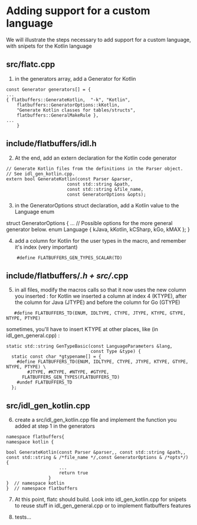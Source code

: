 # Adding support for a custom language

We will illustrate the steps necessary to add support for a custom language, with snipets for the Kotlin language

## src/flatc.cpp

1) in the generators array, add a Generator for Kotlin

~~~~~~~~~~~~~~~~~~~~~~~~~~~~~~~~~~~~~~~~~~~~~~~~~~~~~~~~~~~~~~~~~~{.cpp}
const Generator generators[] = {
...  
{ flatbuffers::GenerateKotlin,  "-k", "Kotlin",
    flatbuffers::GeneratorOptions::kKotlin,
    "Generate Kotlin classes for tables/structs",
    flatbuffers::GeneralMakeRule },
...
    }
~~~~~~~~~~~~~~~~~~~~~~~~~~~~~~~~~~~~~~~~~~~~~~~~~~~~~~~~~~~~~~~~~~

## include/flatbuffers/idl.h

2) At the end, add an extern declaration for the Kotlin code generator

~~~~~~~~~~~~~~~~~~~~~~~~~~~~~~~~~~~~~~~~~~~~~~~~~~~~~~~~~~~~~~~~~~{.cpp}
// Generate Kotlin files from the definitions in the Parser object.
// See idl_gen_kotlin.cpp.
extern bool GenerateKotlin(const Parser &parser,
                       const std::string &path,
                       const std::string &file_name,
                       const GeneratorOptions &opts);
~~~~~~~~~~~~~~~~~~~~~~~~~~~~~~~~~~~~~~~~~~~~~~~~~~~~~~~~~~~~~~~~~~

3) in the GeneratorOptions struct declaration, add a Kotlin value to the Language enum

struct GeneratorOptions {
...
  // Possible options for the more general generator below.
  enum Language { kJava, kKotlin, kCSharp, kGo, kMAX };
}


4) add a column for Kotlin for the user types  in the macro, and remember it's index (very important)

~~~~~~~~~~~~~~~~~~~~~~~~~~~~~~~~~~~~~~~~~~~~~~~~~~~~~~~~~~~~~~~~~~{.cpp}
    #define FLATBUFFERS_GEN_TYPES_SCALAR(TD)
~~~~~~~~~~~~~~~~~~~~~~~~~~~~~~~~~~~~~~~~~~~~~~~~~~~~~~~~~~~~~~~~~~

## include/flatbuffers/*.h + src/*.cpp 

5) in all files, modify the macros calls so that it now uses the new column you inserted : 
for Kotlin we inserted a column at index 4 (KTYPE), after the column for Java (JTYPE) and before the column for Go (GTYPE)

~~~~~~~~~~~~~~~~~~~~~~~~~~~~~~~~~~~~~~~~~~~~~~~~~~~~~~~~~~~~~~~~~~{.cpp}
   #define FLATBUFFERS_TD(ENUM, IDLTYPE, CTYPE, JTYPE, KTYPE, GTYPE, NTYPE, PTYPE)
~~~~~~~~~~~~~~~~~~~~~~~~~~~~~~~~~~~~~~~~~~~~~~~~~~~~~~~~~~~~~~~~~~

sometimes, you'll have to insert KTYPE at other places, like (in idl_gen_general.cpp) : 

~~~~~~~~~~~~~~~~~~~~~~~~~~~~~~~~~~~~~~~~~~~~~~~~~~~~~~~~~~~~~~~~~~{.cpp}
static std::string GenTypeBasic(const LanguageParameters &lang,
                                const Type &type) {
  static const char *gtypename[] = {
    #define FLATBUFFERS_TD(ENUM, IDLTYPE, CTYPE, JTYPE, KTYPE, GTYPE, NTYPE, PTYPE) \
        #JTYPE, #KTYPE, #NTYPE, #GTYPE,
      FLATBUFFERS_GEN_TYPES(FLATBUFFERS_TD)
    #undef FLATBUFFERS_TD
  };
~~~~~~~~~~~~~~~~~~~~~~~~~~~~~~~~~~~~~~~~~~~~~~~~~~~~~~~~~~~~~~~~~~

## src/idl_gen_kotlin.cpp 

6) create a src/idl_gen_kotlin.cpp file and implement the function you added at step 1 in the generators

~~~~~~~~~~~~~~~~~~~~~~~~~~~~~~~~~~~~~~~~~~~~~~~~~~~~~~~~~~~~~~~~~~{.cpp}
namespace flatbuffers{
namespace kotlin {

bool GenerateKotlin(const Parser &parser,, const std::string &path,, const std::string & /*file_name */,const GeneratorOptions & /*opts*/) {
                    ...
                    return true
                }
}  // namespace kotlin
}  // namespace flatbuffers
~~~~~~~~~~~~~~~~~~~~~~~~~~~~~~~~~~~~~~~~~~~~~~~~~~~~~~~~~~~~~~~~~~

7) At this point, flatc should build. Look into idl_gen_kotlin.cpp for snipets to reuse stuff in idl_gen_general.cpp or to implement flatbuffers features

8) tests...
